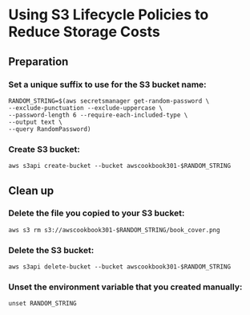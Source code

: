 # Using S3 Lifecycle Policies to Reduce Storage Costs
## Preparation
### Set a unique suffix to use for the S3 bucket name:
```
RANDOM_STRING=$(aws secretsmanager get-random-password \
--exclude-punctuation --exclude-uppercase \
--password-length 6 --require-each-included-type \
--output text \
--query RandomPassword)
```

### Create S3 bucket:

`aws s3api create-bucket --bucket awscookbook301-$RANDOM_STRING`



## Clean up 
### Delete the file you copied to your S3 bucket:

`aws s3 rm s3://awscookbook301-$RANDOM_STRING/book_cover.png`

### Delete the S3 bucket:

`aws s3api delete-bucket --bucket awscookbook301-$RANDOM_STRING`

### Unset the environment variable that you created manually:

`unset RANDOM_STRING`

